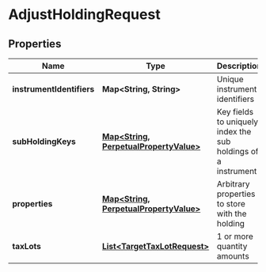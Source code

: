 

# AdjustHoldingRequest

## Properties

Name | Type | Description | Notes
------------ | ------------- | ------------- | -------------
**instrumentIdentifiers** | **Map&lt;String, String&gt;** | Unique instrument identifiers | 
**subHoldingKeys** | [**Map&lt;String, PerpetualPropertyValue&gt;**](PerpetualPropertyValue.md) | Key fields to uniquely index the sub holdings of a instrument |  [optional]
**properties** | [**Map&lt;String, PerpetualPropertyValue&gt;**](PerpetualPropertyValue.md) | Arbitrary properties to store with the holding |  [optional]
**taxLots** | [**List&lt;TargetTaxLotRequest&gt;**](TargetTaxLotRequest.md) | 1 or more quantity amounts | 



